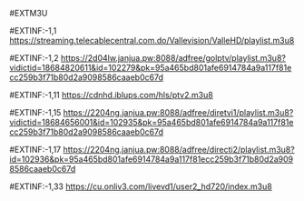 
#EXTM3U


#EXTINF:-1,1
https://streaming.telecablecentral.com.do/Vallevision/ValleHD/playlist.m3u8

#EXTINF:-1,2
https://2d04lw.janjua.pw:8088/adfree/golptv/playlist.m3u8?vidictid=18684820611&id=102279&pk=95a465bd801afe6914784a9a117f81ecc259b3f71b80d2a9098586caaeb0c67d

#EXTINF:-1,11
https://cdnhd.iblups.com/hls/ptv2.m3u8

#EXTINF:-1,15
https://2204ng.janjua.pw:8088/adfree/diretvi1/playlist.m3u8?vidictid=18684656001&id=102935&pk=95a465bd801afe6914784a9a117f81ecc259b3f71b80d2a9098586caaeb0c67d

#EXTINF:-1,17
https://2204ng.janjua.pw:8088/adfree/directi2/playlist.m3u8?id=102936&pk=95a465bd801afe6914784a9a117f81ecc259b3f71b80d2a9098586caaeb0c67d

#EXTINF:-1,33
https://cu.onliv3.com/livevd1/user2_hd720/index.m3u8
